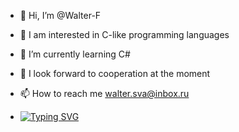 - 👋 Hi, I’m @Walter-F
- 👀 I am interested in C-like programming languages
- 🌱 I’m currently learning С#
- 💞️ I look forward to cooperation at the moment
- 📫 How to reach me walter.sva@inbox.ru

- [![Typing SVG](https://readme-typing-svg.herokuapp.com?color=%2336BCF7&lines=C#/.NET+Software+Engineer)](https://git.io/typing-svg)
